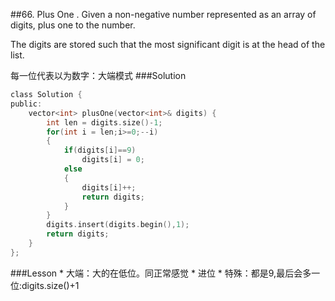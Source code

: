 ##66. Plus One .
Given a non-negative number represented as an array of digits, plus one to the number.

The digits are stored such that the most significant digit is at the head of the list.

每一位代表以为数字：大端模式
###Solution
```C
class Solution {
public:
    vector<int> plusOne(vector<int>& digits) {
        int len = digits.size()-1;
        for(int i = len;i>=0;--i)
        {
            if(digits[i]==9)
                digits[i] = 0;
            else
            {
                digits[i]++;
                return digits;
            }
        }
        digits.insert(digits.begin(),1);
        return digits;
    }
};
```
###Lesson
* 
大端：大的在低位。同正常感觉
* 
进位
* 
特殊：都是9,最后会多一位:digits.size()+1